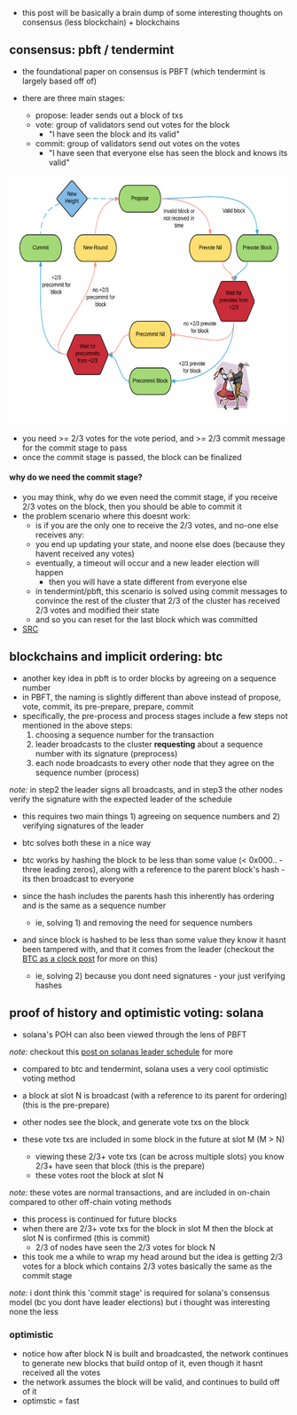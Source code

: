 - this post will be basically a brain dump of some interesting thoughts 
on consensus (less blockchain) + blockchains

## consensus: pbft / tendermint

- the foundational paper on consensus is PBFT (which tendermint is largely based
off of)

- there are three main stages:
  - propose: leader sends out a block of txs 
  - vote: group of validators send out votes for the block 
    - "I have seen the block and its valid"
  - commit: group of validators send out votes on the votes 
    - "I have seen that everyone else has seen the block and knows its valid"

<div align="center">
<img src="2023-06-12-14-27-05.png" width="550" height="450">
</div>

- you need >= 2/3 votes for the vote period, and >= 2/3 commit message for the commit stage to pass
- once the commit stage is passed, the block can be finalized

#### why do we need the commit stage? 

- you may think, why do we even need the commit stage, if you receive 2/3 votes on the block, then you should be able to commit it 
- the problem scenario where this doesnt work: 
  - is if you are the only one to receive the 2/3 votes, and no-one else receives any:
  - you end up updating your state, and noone else does (because they havent received any votes)
  - eventually, a timeout will occur and a new leader election will happen 
    - then you will have a state different from everyone else 
  - in tendermint/pbft, this scenario is solved using commit messages to convince the rest of the cluster that 2/3 of the cluster has received 2/3 votes and modified their state
  - and so you can reset for the last block which was committed
- [SRC](https://cs.stackexchange.com/questions/54152/why-is-the-commit-phase-in-pbft-necessary)

## blockchains and implicit ordering: btc

- another key idea in pbft is to order blocks by agreeing on a sequence number
- in PBFT, the naming is slightly different than above instead of propose, vote, commit, its pre-prepare, prepare, commit
- specifically, the pre-process and process stages include a few steps not mentioned in the above steps:
  1. choosing a sequence number for the transaction 
  2. leader broadcasts to the cluster **requesting** about a sequence number with its signature (preprocess) 
  3. each node broadcasts to every other node that they agree on the sequence number (process)

*note:* in step2 the leader signs all broadcasts, and in step3 the other nodes verify the signature with the expected leader of the schedule

- this requires two main things 1) agreeing on sequence numbers and 2) verifying signatures of the leader
- btc solves both these in a nice way 

- btc works by hashing the block to be less than some value (< 0x000.. - three leading zeros), 
along with a reference to the parent block's hash - its then broadcast to everyone

- since the hash includes the parents hash this inherently has ordering and is the same as a sequence number 
  - ie, solving 1) and removing the need for sequence numbers
- and since block is hashed to be less than some value they know it hasnt been tampered with, 
and that it comes from the leader (checkout the 
[BTC as a clock post](https://github.com/0xNineteen/blog.md/blob/master/contents/btc-consensus/index.md) for more on this) 
  - ie, solving 2) because you dont need signatures - your just verifying hashes

## proof of history and optimistic voting: solana

- solana's POH can also been viewed through the lens of PBFT 

*note:* checkout this [post on solanas leader schedule](https://github.com/0xNineteen/blog.md/blob/master/contents/sol-rpcs/index.md) for more

- compared to btc and tendermint, solana uses a very cool optimistic voting method 

- a block at slot N is broadcast (with a reference to its parent for ordering) (this is the pre-prepare)
- other nodes see the block, and generate vote txs on the block 
- these vote txs are included in some block in the future at slot M (M > N) 
  - viewing these 2/3+ vote txs (can be across multiple slots) you know 2/3+ have seen that block (this is the prepare)
  - these votes root the block at slot N 

*note:* these votes are normal transactions, and are included in on-chain compared to other off-chain voting methods 

- this process is continued for future blocks 
- when there are 2/3+ vote txs for the block in slot M then the block at slot N is confirmed (this is commit)
  - 2/3 of nodes have seen the 2/3 votes for block N
- this took me a while to wrap my head around but the idea is getting 2/3 votes for a block which contains 2/3 votes basically the
same as the commit stage

*note:* i dont think this 'commit stage' is required for solana's consensus model (bc you dont have leader elections) but i thought was interesting none the less 

### optimistic 

- notice how after block N is built and broadcasted, the network continues to generate new blocks that build ontop of it,
even though it hasnt received all the votes
- the network assumes the block will be valid, and continues to build off of it 
- optimstic = fast 
